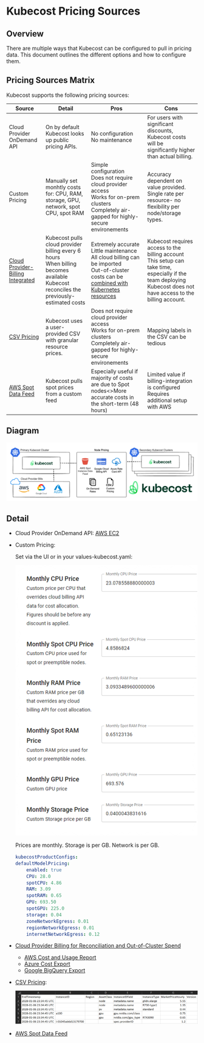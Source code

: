 # Kubecost Pricing Sources

## Overview

There are multiple ways that Kubecost can be configured to pull in pricing data. This document outlines the different options and how to configure them.

## Pricing Sources Matrix

Kubecost supports the following pricing sources:

| Source | Detail | Pros | Cons |
|--|--|--|--|
| Cloud Provider OnDemand API | On by default<br>Kubecost looks up public pricing APIs. | No configuration<br>No maintenance | For users with significant discounts, Kubecost costs will be significantly higher than actual billing. |
| Custom Pricing | Manually set monhtly costs for: CPU, RAM, storage, GPU, network, spot CPU, spot RAM | Simple configuration<br>Does not require cloud provider access<br>Works for on-prem clusters<br>Completely air-gapped for highly-secure environements  | Accuracy dependent on value provided. Single rate per resource- no flexibility per node/storage types. |
| [Cloud Provider-Billing Integrated](/install-and-configure/install/cloud-integration/README.md) | Kubecost pulls cloud provider billing every 6 hours<br>When billing becomes available Kubecost reconciles the previously-estimated costs | Extremely accurate<br>Little maintenance<br>All cloud billing can be imported<br>Out-of-cluster costs can be [combined with Kubernetes resources](navigating-the-kubecost-ui/collections.md) | Kubecost requires access to the billing account<br>This setup can take time, especially if the team deploying Kubecost does not have access to the billing account. |
| [CSV Pricing](../install-and-configure/advanced-configuration/csv-pricing.md) | Kubecost uses a user-provided CSV with granular resource prices. | Does not require cloud provider access<br>Works for on-prem clusters<br>Completely air-gapped for highly-secure environements | Mapping labels in the CSV can be tedious |
| [AWS Spot Data Feed](../install-and-configure/install/cloud-integration/aws-cloud-integrations/aws-spot-instances.md) | Kubecost pulls spot prices from a custom feed | Especially useful if majority of costs are due to Spot nodes<>More accurate costs in the short-term (48 hours) | Limited value if billing-integration is configured<br>Requires additional setup with AWS |

## Diagram

![Cloud Provider Billing Integrated](../images/cloud-bill-diagram.png)

## Detail

- Cloud Provider OnDemand API: [AWS EC2](https://pricing.us-east-1.amazonaws.com/offers/v1.0/aws/AmazonEC2/current/us-east-2/index.json)

- Custom Pricing:

    Set via the UI or in your values-kubecost.yaml:

    ![UI Custom Pricing Screenshot](../images/custom-pricing.png)

    Prices are monthly. Storage is per GB. Network is per GB.

    ```yaml
    kubecostProductConfigs:
    defaultModelPricing:
        enabled: true
        CPU: 28.0
        spotCPU: 4.86
        RAM: 3.09
        spotRAM: 0.65
        GPU: 693.50
        spotGPU: 225.0
        storage: 0.04
        zoneNetworkEgress: 0.01
        regionNetworkEgress: 0.01
        internetNetworkEgress: 0.12
    ```

- [Cloud Provider Billing for Reconciliation and Out-of-Cluster Spend](/install-and-configure/install/cloud-integration/README.md)
  - [AWS Cost and Usage Report](/install-and-configure/install/cloud-integration/aws-cloud-integrations/aws-cloud-integrations.md)
  - [Azure Cost Export](/install-and-configure/install/cloud-integration/azure-out-of-cluster/azure-out-of-cluster.md)
  - [Google BigQuery Export](/install-and-configure/install/cloud-integration/gcp-out-of-cluster/README.md)
- [CSV Pricing](../install-and-configure/advanced-configuration/csv-pricing.md):

    ![CSV Pricing Table](/images/pricing.png)
- [AWS Spot Data Feed](../install-and-configure/install/cloud-integration/aws-cloud-integrations/aws-spot-instances.md)